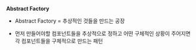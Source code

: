 **Abstract Factory**

- Abstract Factory = 추상적인 것들을 만드는 공장

- 먼저 만들어야할 컴포넌트들을 추상적으로 정하고 어떤 
  구체적인 상황이 주어지면 각 컴포넌트들을 구체적으로
  만드는 패턴
